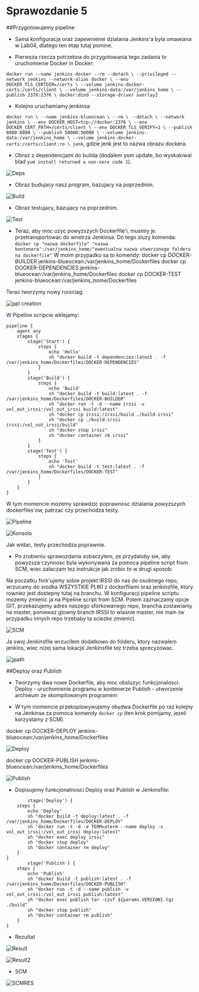 
# Sprawozdanie 5

##Przygotowujemy pipeline

* Sama konfiguracja oraz zapewnienie dzialania Jenkins'a byla omawiana w Lab04, dlatego ten etap tutaj pomine.

* Pierwsza rzecza potrzebna do przygotowania tego zadania to uruchomienie Docker in Docker:

 `docker run --name jenkins-docker --rm --detach \
  --privileged --network jenkins --network-alias docker \
  --env DOCKER_TLS_CERTDIR=/certs \
  --volume jenkins-docker-certs:/certs/client \
  --volume jenkins-data:/var/jenkins_home \
  --publish 2376:2376 \
  docker:dind --storage-driver overlay2`
  
* Kolejno uruchamiamy jenkinsa:

`docker run \
  --name jenkins-blueocean \
  --rm \
  --detach \
  --network jenkins \
  --env DOCKER_HOST=tcp://docker:2376 \
  --env DOCKER_CERT_PATH=/certs/client \
  --env DOCKER_TLS_VERIFY=1 \
  --publish 8080:8080 \
  --publish 50000:50000 \
  --volume jenkins-data:/var/jenkins_home \
  --volume jenkins-docker-certs:/certs/client:ro \
  jenk`, gdzie jenk jest to nazwa obrazu dockera.
  
* Obraz z dependencjami do builda (dodalem yum update, bo wyskakiwal blad `yum install returned a non-zero code 1`).

![Deps](https://imgur.com/jk8rmoL)

* Obraz budujacy nasz program, bazujacy na poprzednim.

![Build](https://imgur.com/LXUvOP1)

* Obraz testujacy, bazujacy na poprzednim.

![Test](https://imgur.com/egtrQCS)

* Teraz, aby moc uzyc powyzszych Dockerfile'i, musimy je przetransportowac do wnetrza Jenkinsa. Do tego sluzy komenda: 
`docker cp "nazwa dockerfile" "nazwa kontenera":/var/jenkins_home/"ewentualna nazwa utworzonego folderu na dockerfile"`
W moim przypadku sa to komendy:
docker cp DOCKER-BUILDER jenkins-blueocean:/var/jenkins_home/Dockerfiles
docker cp DOCKER-DEPENDENCIES jenkins-blueocean:/var/jenkins_home/Dockerfiles
docker cp DOCKER-TEST jenkins-blueocean:/var/jenkins_home/Dockerfiles

Teraz tworzymy nowy rurociag:

![ppl creation](https://imgur.com/vFNEqU5)

W Pipeline scripcie wklejamy:
```
pipeline {
    agent any
    stages {
        stage('Start') {
            steps {
                echo 'Hello'
                sh "docker build -t dependencies:latest . -f /var/jenkins_home/Dockerfiles/DOCKER-DEPENDENCIES"
            }
        }
        stage('Build') {
            steps {
                echo 'Build'
                sh "docker build -t build:latest . -f /var/jenkins_home/Dockerfiles/DOCKER-BUILDER"
                sh "docker run -t -d --name irssi -v vol_out_irssi:/vol_out_irssi build:latest"
                sh "docker cp irssi:/irssi/build ./build-irssi"
                sh "docker cp ./build-irssi irssi:/vol_out_irssi/build"
                sh "docker stop irssi"
                sh "docker container rm irssi"
            }
        }
        stage('Test') {
            steps {
                echo 'Test'
                sh "docker build -t test:latest . -f /var/jenkins_home/Dockerfiles/DOCKER-TEST"
            }
        }
    }
}
```

W tym momencie mozemy sprawdzic poprawnosc dzialania powyzszych dockerfiles'ow, patrzac czy przechodza testy.

![Pipeline](https://imgur.com/SZwWRVP)

![Konsola](https://imgur.com/jZ2qvVD)

Jak widac, testy przechodza poprawnie.

* Po zrobieniu sprawozdania zobaczylem, ze przydaloby sie, aby powyzsza czynnosc byla wykonywana za pomoca pipeline script from SCM, wiec zalaczam tez instrukcje jak zrobic to w drugi sposob:

Na poczatku fork'ujemy sobie projekt IRSSI do nas do osobnego repo, wrzucamy do srodka WSZYSTKIE PLIKI z dockerfilami oraz jenkinsfile, ktory rowniez jest dostepny tutaj na branchu.
W konfiguracji pipeline scriptu mozemy zmienic ja na Pipeline script from SCM. Potem zaznaczamy opcje GIT, przekazujemy adres naszego sforkowanego repo, brancha zostawiamy na master, poniewaz
glowny branch IRSSI to wlasnie master, nie main (w przypadku innych repo trzebaby ta sciezke zmienic).

![SCM](https://imgur.com/8J57JwH)

Ja swoj Jenkinsfile wrzucilem dodatkowo do folderu, ktory nazwalem jenkins, wiec nizej sama lokacje Jenkinsfile tez trzeba sprecyzowac.

![jpath](https://imgur.com/zAxf0f1)

##Deploy oraz Publish

* Tworzymy dwa nowe Dockerfile, aby moc obsluzyc funkcjonalosci:
Deploy - uruchomienie programu w kontenerze
Publish - utworzenie archiwum ze skompilowanym programem

* W tym momencie przekopiowywujemy obydwa Dockerfile po raz kolejny na Jenkinsa za pomoca komendy `docker cp` (ten krok pomijamy, jezeli korzystamy z SCM).

docker cp DOCKER-DEPLOY jenkins-blueocean:/var/jenkins_home/Dockerfiles

![Deploy](https://imgur.com/pD2jSTK)

docker cp DOCKER-PUBLISH jenkins-blueocean:/var/jenkins_home/Dockerfiles

![Publish](https://imgur.com/1qXMMBs)

* Dopisujemy funkcjonalnosci Deploy oraz Publish w Jenkinsfile:

```
        stage('Deploy') {
    steps {
        echo 'Deploy'
        sh "docker build -t deploy:latest . -f /var/jenkins_home/Dockerfiles/DOCKER-DEPLOY"
		sh "docker run -t -d -e TERM=xterm --name deploy -v vol_out_irssi:/vol_out_irssi deploy:latest"
		sh "docker exec deploy irssi"
		sh "docker stop deploy"
		sh "docker container rm deploy"
    }
}
        stage('Publish') {
    steps {
        echo 'Publish'
        sh "docker build -t publish:latest . -f /var/jenkins_home/Dockerfiles/DOCKER-PUBLISH"
		sh "docker run -t -d --name publish -v vol_out_irssi:/vol_out_irssi publish:latest"
		sh "docker exec publish tar -czvf ${params.VERSION}.tgz ./build"
		sh "docker stop publish"
		sh "docker container rm publish"
    }
}
```

* Rezultat

![Result](https://imgur.com/CdLUyLa)

![Result2](https://imgur.com/rWjQqYu)

* SCM

![SCMRES](https://imgur.com/n5fJXQ8)










